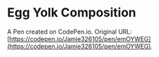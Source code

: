 # Egg Yolk Composition

A Pen created on CodePen.io. Original URL: [https://codepen.io/Jamie326105/pen/emOYWEG](https://codepen.io/Jamie326105/pen/emOYWEG).

